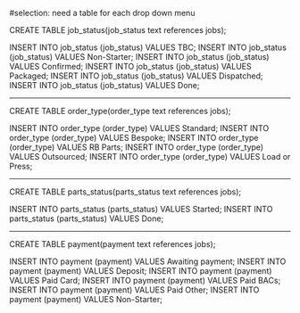 #selection: need a table for each drop down menu

CREATE TABLE job_status(job_status text references jobs);

INSERT INTO job_status (job_status) VALUES TBC;
INSERT INTO job_status (job_status) VALUES Non-Starter;
INSERT INTO job_status (job_status) VALUES Confirmed;
INSERT INTO job_status (job_status) VALUES Packaged;
INSERT INTO job_status (job_status) VALUES Dispatched;
INSERT INTO job_status (job_status) VALUES Done;

----------------

CREATE TABLE order_type(order_type text references jobs);

INSERT INTO order_type (order_type) VALUES Standard;
INSERT INTO order_type (order_type) VALUES Bespoke;
INSERT INTO order_type (order_type) VALUES RB Parts;
INSERT INTO order_type (order_type) VALUES Outsourced;
INSERT INTO order_type (order_type) VALUES Load or Press;

----------------

CREATE TABLE parts_status(parts_status text references jobs);

INSERT INTO parts_status (parts_status) VALUES Started;
INSERT INTO parts_status (parts_status) VALUES Done;

----------------

CREATE TABLE payment(payment text references jobs);

INSERT INTO payment (payment) VALUES Awaiting payment;
INSERT INTO payment (payment) VALUES Deposit;
INSERT INTO payment (payment) VALUES Paid Card;
INSERT INTO payment (payment) VALUES Paid BACs;
INSERT INTO payment (payment) VALUES Paid Other;
INSERT INTO payment (payment) VALUES Non-Starter;



